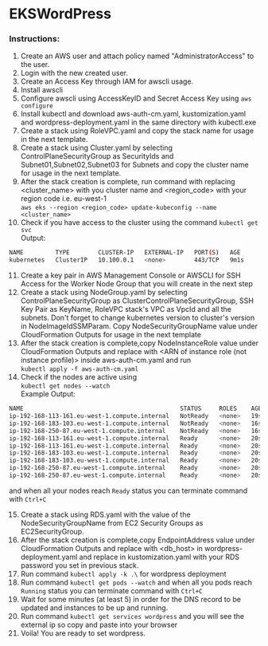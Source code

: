 # EKSWordPress
### Instructions:
1. Create an AWS user and attach policy named "AdministratorAccess" to the user.
2. Login with the new created user.
3. Create an Access Key through IAM for awscli usage.
4. Install awscli
5. Configure awscli using AccessKeyID and Secret Access Key using `aws configure`
6. Install kubectl and download aws-auth-cm.yaml, kustomization.yaml and wordpress-deployment.yaml in the same directory with kubectl.exe
7. Create a stack using RoleVPC.yaml and copy the stack name for usage in the next template.
8. Create a stack using Cluster.yaml by selecting ControlPlaneSecurityGroup as SecurityIds and Subnet01,Subnet02,Subnet03 for Subnets and copy the cluster name for usage in the next template.
9. After the stack creation is complete, run command with replacing <cluster_name> with you cluster name and <region_code> with your region code i.e. eu-west-1  
`aws eks --region <region_code> update-kubeconfig --name <cluster_name>`
10. Check if you have access to the cluster using the command `kubectl get svc`  
Output:  
```sh
NAME         TYPE        CLUSTER-IP   EXTERNAL-IP   PORT(S)   AGE  
kubernetes   ClusterIP   10.100.0.1   <none>        443/TCP   9m1s
```
11. Create a key pair in AWS Management Console or AWSCLI for SSH Access for the Worker Node Group that you will create in the next step
12. Create a stack using NodeGroup.yaml by selecting ControlPlaneSecurityGroup as ClusterControlPlaneSecurityGroup, SSH Key Pair as KeyName, RoleVPC stack's VPC as VpcId and all the subnets. Don't forget to change kubernetes version to cluster's version in NodeImageIdSSMParam. Copy NodeSecurityGroupName value under CloudFormation Outputs for usage in the next template
13. After the stack creation is complete,copy NodeInstanceRole value under CloudFormation Outputs and replace with <ARN of instance role (not instance profile)> inside aws-auth-cm.yaml and run  
`kubectl apply -f aws-auth-cm.yaml`
14. Check if the nodes are active using  
`kubectl get nodes --watch`  
Example Output:  
```sh
NAME                                            STATUS     ROLES    AGE   VERSION  
ip-192-168-113-161.eu-west-1.compute.internal   NotReady   <none>   19s   v1.16.8-eks-e16311  
ip-192-168-183-103.eu-west-1.compute.internal   NotReady   <none>   16s   v1.16.8-eks-e16311  
ip-192-168-250-87.eu-west-1.compute.internal    NotReady   <none>   16s   v1.16.8-eks-e16311  
ip-192-168-113-161.eu-west-1.compute.internal   Ready      <none>   20s   v1.16.8-eks-e16311  
ip-192-168-113-161.eu-west-1.compute.internal   Ready      <none>   20s   v1.16.8-eks-e16311  
ip-192-168-183-103.eu-west-1.compute.internal   Ready      <none>   20s   v1.16.8-eks-e16311  
ip-192-168-183-103.eu-west-1.compute.internal   Ready      <none>   20s   v1.16.8-eks-e16311  
ip-192-168-250-87.eu-west-1.compute.internal    Ready      <none>   20s   v1.16.8-eks-e16311  
ip-192-168-250-87.eu-west-1.compute.internal    Ready      <none>   20s   v1.16.8-eks-e16311
```
and when all your nodes reach `Ready` status you can terminate command with `Ctrl+C`

15. Create a stack using RDS.yaml with the value of the NodeSecurityGroupName from EC2 Security Groups as EC2SecurityGroup.
16. After the stack creation is complete,copy EndpointAddress value under CloudFormation Outputs and replace with <db_host> in wordpress-deployment.yaml and replace <password> in kustomization.yaml with your RDS password you set in previous stack.
15. Run command `kubectl apply -k .\` for wordpress deployment
16. Run command `kubectl get pods --watch` and when all you pods reach `Running` status you can terminate command with `Ctrl+C`
17. Wait for some minutes (at least 5) in order for the DNS record to be updated and instances to be up and running.
18. Run command `kubectl get services wordpress` and you will see the external ip so copy and paste into your browser
19. Voila! You are ready to set wordpress.
